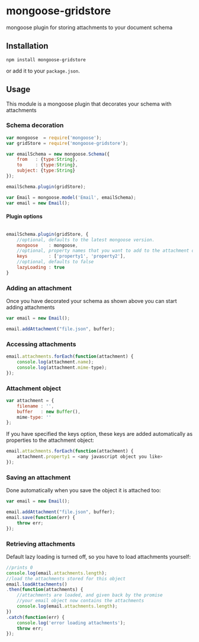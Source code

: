 # mongoose-gridstore
mongoose plugin for storing attachments to your document schema

## Installation

```shell
npm install mongoose-gridstore
```

or add it to your `package.json`.

## Usage
This module is a mongoose plugin that decorates your schema with attachments

### Schema decoration
```javascript
var mongoose  = require('mongoose');
var gridStore = require('mongoose-gridstore');

var emailSchema = new mongoose.Schema({
    from   : {type:String},
    to     : {type:String},
	subject: {type:String}
});

emailSchema.plugin(gridStore);

var Email = mongoose.model('Email', emailSchema);
var email = new Email();
```

#### Plugin options
```javascript

emailSchema.plugin(gridStore, {
    //optional, defaults to the latest mongoose version.
	mongoose    : mongoose, 				    
	//optional, property names that you want to add to the attachment object.
	keys        : ['property1', 'property2'], 	
	//optional, defaults to false
	lazyLoading : true							
}
```

### Adding an attachment
Once you have decorated your schema as shown above you can start adding attachments

```javascript
var email = new Email();

email.addAttachment("file.json", buffer);
```

### Accessing attachments

```javascript
email.attachments.forEach(function(attachment) {
	console.log(attachment.name);
	console.log(attachment.mime-type);
});
```

### Attachment object

```javascript
var attachment = {
	filename : '',
	buffer   : new Buffer(),
	mime-type: ''
};
```
If you have specified the keys option, these keys are added automatically as properties to the attachment object:

```javascript
email.attachments.forEach(function(attachment) {
	attachment.property1 = <any javascript object you like>
});
```

### Saving an attachment
Done automatically when you save the object it is attached too:

```javascript
var email = new Email();

email.addAttachment("file.json", buffer);
email.save(function(err) {
	throw err;
});
```

### Retrieving attachments
Default lazy loading is turned off, so you have to load attachments yourself:

```javascript
//prints 0
console.log(email.attachments.length);
//load the attachments stored for this object
email.loadAttachments()
.then(function(attachments) {
	//attachments are loaded, and given back by the promise
	//your email object now contains the attachments
	console.log(email.attachments.length);
})
.catch(function(err) {
	console.log('error loading attachments');
	throw err;
});
```